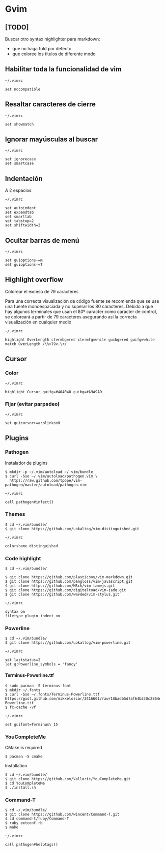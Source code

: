 # Gvim

## [TODO] 

Buscar otro syntax highlighter para markdown:

*   que no haga fold por defecto
*   que coloree los títulos de diferente modo

## Habilitar toda la funcionalidad de vim

`~/.vimrc`

    set nocompatible

## Resaltar caracteres de cierre

`~/.vimrc`

    set showmatch

## Ignorar mayúsculas al buscar

`~/.vimrc`

    set ignorecase
    set smartcase

## Indentación

A 2 espacios

`~/.vimrc`

    set autoindent
    set expandtab
    set smarttab
    set tabstop=2
    set shiftwidth=2

## Ocultar barras de menú

`~/.vimrc`

    set guioptions-=m
    set guioptions-=T

## Highlight overflow

Colorear el exceso de 79 caracteres

Para una correcta visualización de código fuente se recomienda que se use
una fuente monoespaciada y no superar los 80 caracteres. Debido a que hay
algunos terminales que usan el 80º caracter como caracter de control, se
coloreará a partir de 79 caracteres asegurando así la correcta
visualización en cualquier medio

`~/.vimrc`

    highlight OverLength ctermbg=red ctermfg=white guibg=red guifg=white
    match OverLength /\%>79v.\+/

## Cursor

### Color

`~/.vimrc`

    highlight Cursor guifg=#404040 guibg=#A9A9A9

### Fijar (evitar parpadeo)

`~/.vimrc`

    set guicursor+=a:blinkon0

## Plugins

### Pathogen

Instalador de plugins

    $ mkdir -p ~/.vim/autoload ~/.vim/bundle
    $ curl -Sso ~/.vim/autoload/pathogen.vim \
      https://raw.github.com/tpope/vim-pathogen/master/autoload/pathogen.vim

`~/.vimrc`

    call pathogen#infect()

### Themes

    $ cd ~/.vim/bundle/
    $ git clone https://github.com/Lokaltog/vim-distinguished.git 

`~/.vimrc`

    colorsheme distinguished

### Code highlight

    $ cd ~/.vim/bundle/

    $ git clone https://github.com/plasticboy/vim-markdown.git
    $ git clone https://github.com/pangloss/vim-javascript.git
    $ git clone https://github.com/MSch/vim-tamejs.git
    $ git clone https://github.com/digitaltoad/vim-jade.git
    $ git clone https://github.com/wavded/vim-stylus.git

`~/.vimrc`

    syntax on
    filetype plugin indent on

### Powerline

    $ cd ~/.vim/bundle/
    $ git clone https://github.com/Lokaltog/vim-powerline.git

`~/.vimrc`

    set laststatus=2
    let g:Powerline_symbols = 'fancy'

#### Terminus-Powerline.ttf

    $ sudo pacman -S terminus-font
    $ mkdir ~/.fonts
    $ curl -Sso ~/.fonts/Terminus-Powerline.ttf https://gist.github.com/mikkeloscar/2416601/raw/18badb5d7af64b350c2864e548d5bc3912dffcac/Terminus-Powerline.ttf
    $ fc-cache -vf

`~/.vimrc`

    set guifont=Terminus\ 15

### YouCompleteMe

CMake is required

    $ pacman -S cmake

Installation

    $ cd ~/.vim/bundle/
    $ git clone https://github.com/Valloric/YouCompleteMe.git
    $ cd YouCompleteMe
    $ ./install.sh

### Command-T

    $ cd ~/.vim/bundle/
    $ git clone https://github.com/wincent/Command-T.git
    $ cd command-t/ruby/Command-T
    $ ruby extconf.rb
    $ make

`~/.vimrc`

    call pathogen#helptags()
